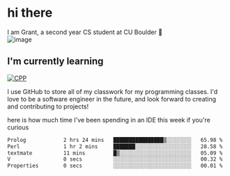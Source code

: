 
# hi there

I am Grant, a second year CS student at CU Boulder 👋  
![image](https://assets-sports.thescore.com/football/team/164/logo.png)

## I'm currently learning
[![CPP](https://skillicons.dev/icons?i=java,cpp,ts)](https://skillicons.dev)

I use GitHub to store all of my classwork for my programming classes.
I'd love to be a software engineer in the future, and look forward to creating and contributing to projects!

here is how much time I've been spending in an IDE this week if you're curious
<!--START_SECTION:waka-->

```txt
Prolog            2 hrs 24 mins   ████████████████▒░░░░░░░░   65.98 %
Perl              1 hr 2 mins     ███████░░░░░░░░░░░░░░░░░░   28.58 %
textmate          11 mins         █▒░░░░░░░░░░░░░░░░░░░░░░░   05.09 %
V                 0 secs          ░░░░░░░░░░░░░░░░░░░░░░░░░   00.32 %
Properties        0 secs          ░░░░░░░░░░░░░░░░░░░░░░░░░   00.01 %
```

<!--END_SECTION:waka-->

<!---
gnestr/gnestr is a ✨ special ✨ repository because its `README.md` (this file) appears on your GitHub profile.
You can click the Preview link to take a look at your changes.
--->

